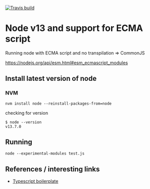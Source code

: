 [![Travis build](https://travis-ci.com/Nexysweb/node13ecmaScript.svg?branch=master)](https://travis-ci.com/Nexysweb/node13ecmaScript)

# Node v13 and support for ECMA script

Running node with ECMA script and no transpilation => CommonJS

https://nodejs.org/api/esm.html#esm_ecmascript_modules

## Install latest version of node 

### NVM

`nvm install node --reinstall-packages-from=node`

checking for version

```
$ node --version
v13.7.0
```

## Running

`node --experimental-modules test.js`

## References / interesting links
* [Typescript boilerplate](https://github.com/Urigo/typescript-node-es-modules-example)
